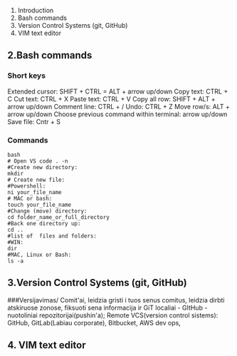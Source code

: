 1. Introduction
2. Bash commands
3. Version Control Systems (git, GitHub)
4. VIM text editor
   


## 2.Bash commands
### Short keys
Extended cursor:
SHIFT + CTRL = ALT + arrow up/down
Copy text: CTRL + C
Cut text: CTRL + X
Paste text: CTRL + V
Copy all row: SHIFT + ALT + arrow up/down
Comment line: CTRL + /
Undo: CTRL + Z
Move row/s: ALT + arrow up/down
Choose previous command within terminal: arrow up/down
Save file: Cntr + S

### Commands
```
bash
# Open VS code . -n 
#Create new directory:
mkdir
# Create new file:
#Powershell: 
ni your_file_name
# MAC or bash:
touch your_file_name
#Change (move) directory:
cd folder_name_or_full_directory
#Back one directory up:
cd ..
#list of  files and folders:
#WIN:
dir
#MAC, Linux or Bash:
ls -a

```
## 3.Version Control Systems (git, GitHub)

###Versijavimas/ Comit'ai, leidzia gristi i tuos senus comitus, leidzia dirbti atskiruose zonose, fiksuoti sena informacija ir 
GiT localiai - 
GItHub  - nuotoliniai repozitorijai(pushin'a);
Remote VCS(version control sistems):
GitHub, GitLab(Labiau corporate), Bitbucket, AWS dev ops, 



## 4. VIM text editor